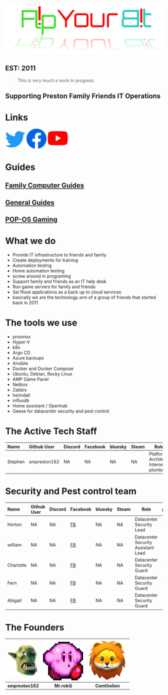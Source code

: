 
![FLIPYOURBIT](imgs/transparent_FYB.png "Flipyourbit Docs")
## EST: 2011


 > This is very much a work in progress

##  Supporting Preston Family Friends  IT Operations



# Links
[![Bluesky](https://raw.githubusercontent.com/CLorant/readme-social-icons/main/large/colored/twitter.svg)](https://bsky.app/profile/flipyourbit.bsky.social) [![Facebook](https://raw.githubusercontent.com/CLorant/readme-social-icons/main/large/colored/facebook.svg)](https://www.facebook.com/Flipyourbit) [![Youtube](https://raw.githubusercontent.com/CLorant/readme-social-icons/main/large/colored/youtube.svg)](https://www.youtube.com/@FYBTeam)

# Guides 
## [Family Computer Guides](../famguides.md)
## [General Guides](../guides.md)
## [ POP-OS Gaming](../gaming/POP_OS-Deployment.md)


# What we do
- Provide IT infrastructure to friends and family 
- Create  deployments for training
- Automation testing 
- Home automation testing 
- screw around in programing
- Support family and friends as an IT help desk 
- Run game servers for family and friends
- Sel fhost applications as a back up to cloud services
- basically we are the technology arm of a group of friends that started back in 2011


# The tools we use 
- proxmox 
- Hyper-V 
- k8s
- Argo CD
- Azure backups 
- Ansible
- Docker and Docker Compose 
- Ubuntu, Debian, Rocky Linux 
- AMP Game Panel 
- Netbox 
- Zabbix
- heimdall
- influxdb 
- Home assistant / Openhab 
- Geese for datacenter security and pest control



# The Active Tech Staff

| **Name** | **Github User** | **Discord** | **Facebook** |  **bluesky** | **Steam**  | **Role**| **picture** |
| :-----------| :---------- | -------- | :-------- | ------ |  -------- |-------- | --- |
| Stephen | smpreston162     | NA  | NA | NA   | NA | Platform Architect, Internet plumber | |



# Security and Pest control team 
| **Name** | **Github User** | **Discord** | **Facebook** |  **bluesky** | **Steam**  | **Role**| **picture** |
| :-----------| :---------- | -------- | :-------- | ------ |  -------- |-------- | --- |
| Horton  |   NA             | NA  | [FB](https://www.facebook.com/FeatheredFlotilla/) |NA| NA | Datacenter Security  Lead | ![alt text](imgs/goose.gif) | 
| william  |   NA             | NA  | [FB](https://www.facebook.com/FeatheredFlotilla/) |NA|  NA | Datacenter Security Assistant Lead|![alt text](imgs/goose.gif) | 
| Charlotte |   NA             | NA  | [FB](https://www.facebook.com/FeatheredFlotilla/) |NA| NA | Datacenter Security Guard |![alt text](imgs/goose.gif) | 
| Fern  |   NA             | NA  | [FB](https://www.facebook.com/FeatheredFlotilla/) |NA|  NA | Datacenter Security Guard | ![alt text](imgs/goose.gif) | 
| Abigail  |   NA             | NA  | [FB](https://www.facebook.com/FeatheredFlotilla/) |NA|  NA | Datacenter Security Guard |![alt text](imgs/goose.gif) | 





# The Founders 
|![alt text](imgs/smorc.png)  | ![alt text](imgs/kirb-emoji.png)| ![cat dressed as lion](imgs/lion.png)  |
|:---:|:---:|:--:|
|**smpreston162**  | **Mr.robQ** | **Camthelion** |           







